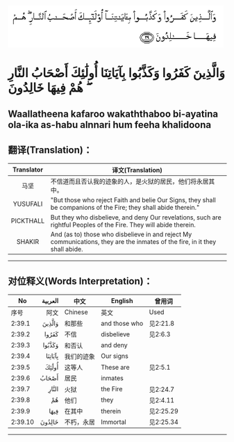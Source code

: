 ![002:039](images/002_039.gif)

#  وَالَّذِينَ كَفَرُوا وَكَذَّبُوا بِآيَاتِنَا أُولَٰئِكَ أَصْحَابُ النَّارِ ۖ هُمْ فِيهَا خَالِدُونَ 

## Waallatheena kafaroo wakaththaboo bi-ayatina ola-ika as-habu alnnari hum feeha khalidoona

## 翻译(Translation)：

| Translator | 译文(Translation)                                            |
| :--------: | ------------------------------------------------------------ |
|    马坚    | 不信道而且否认我的迹象的人，是火狱的居民，他们将永居其中。   |
|  YUSUFALI  | "But those who reject Faith and belie Our Signs, they shall be companions of the Fire; they shall abide therein." |
| PICKTHALL  | But they who disbelieve, and deny Our revelations, such are rightful Peoples of the Fire. They will abide therein. |
|   SHAKIR   | And (as to) those who disbelieve in and reject My communications, they are the inmates of the fire, in it they shall abide. |

---

## 对位释义(Words Interpretation)：

| No      | العربية | 中文       | English       | 曾用词    |
| ------- | ------: | ---------- | ------------- | --------- |
| 序号    |    阿文 | Chinese    | 英文          | Used      |
| 2:39.1  |  وَالَّذِينَ | 和那些     | and those who | 见2:21.8  |
| 2:39.2  |   كَفَرُوا | 不信       | disbelieve    | 见2:6.3   |
| 2:39.3  |  وَكَذَّبُوا | 和否认     | and deny      |           |
| 2:39.4  | بِآيَاتِنَا | 我们的迹象 | Our signs     |           |
| 2:39.5  |   أُولَٰئِكَ | 这等人     | These are     | 见2:5.1   |
| 2:39.6  |   أَصْحَابُ | 居民       | inmates       |           |
| 2:39.7  |   النَّارِ | 火狱       | the Fire      | 见2:24.7  |
| 2:39.8  |      هُمْ | 他们       | they          | 见2:4.11  |
| 2:39.9  |    فِيهَا | 在其中     | therein       | 见2:25.29 |
| 2:39.10 |  خَالِدُونَ | 不朽，永居 | Immortal      | 见2:25.34 |

---
